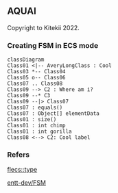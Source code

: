 ## AQUAI

Copyright to Kitekii 2022.

### Creating FSM in ECS mode

```mermaid
classDiagram
Class01 <|-- AveryLongClass : Cool
Class03 *-- Class04
Class05 o-- Class06
Class07 .. Class08
Class09 --> C2 : Where am i?
Class09 --* C3
Class09 --|> Class07
Class07 : equals()
Class07 : Object[] elementData
Class01 : size()
Class01 : int chimp
Class01 : int gorilla
Class08 <--> C2: Cool label
```





### Refers

[flecs::type](https://ajmmertens.medium.com/why-storing-state-machines-in-ecs-is-a-bad-idea-742de7a18e59)

[entt-dev/FSM](https://github.com/entt-dev/FSM.git)

